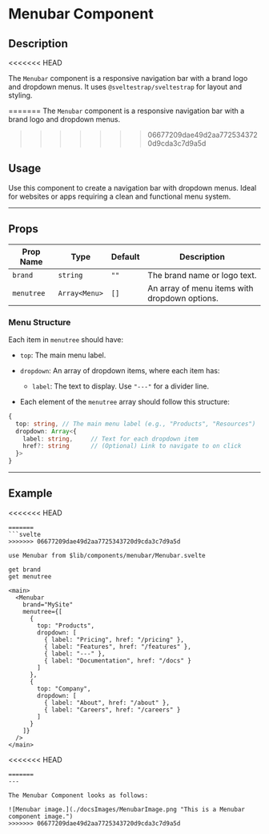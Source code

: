 # Menubar Component

## Description
<<<<<<< HEAD

The `Menubar` component is a responsive navigation bar with a brand logo and dropdown menus. It uses `@sveltestrap/sveltestrap` for layout and styling.

=======
The `Menubar` component is a responsive navigation bar with a brand logo and dropdown menus.
>>>>>>> 06677209dae49d2aa7725343720d9cda3c7d9a5d
## Usage

Use this component to create a navigation bar with dropdown menus. Ideal for websites or apps requiring a clean and functional menu system.

---

## Props

| Prop Name  | Type          | Default | Description                                   |
| ---------- | ------------- | ------- | --------------------------------------------- |
| `brand`    | `string`      | `""`    | The brand name or logo text.                  |
| `menutree` | `Array<Menu>` | `[]`    | An array of menu items with dropdown options. |

### Menu Structure

Each item in `menutree` should have:

- `top`: The main menu label.
- `dropdown`: An array of dropdown items, where each item has:
  - `label`: The text to display. Use `"---"` for a divider line.

- Each element of the `menutree` array should follow this structure:

```ts
{
  top: string, // The main menu label (e.g., "Products", "Resources")
  dropdown: Array<{
    label: string,     // Text for each dropdown item
    href?: string      // (Optional) Link to navigate to on click
  }>
}
```

---

## Example

<<<<<<< HEAD
```agml
=======
```svelte
>>>>>>> 06677209dae49d2aa7725343720d9cda3c7d9a5d

use Menubar from $lib/components/menubar/Menubar.svelte

get brand
get menutree

<main>
  <Menubar 
    brand="MySite" 
    menutree={[
      {
        top: "Products",
        dropdown: [
          { label: "Pricing", href: "/pricing" },
          { label: "Features", href: "/features" },
          { label: "---" },
          { label: "Documentation", href: "/docs" }
        ]
      },
      {
        top: "Company",
        dropdown: [
          { label: "About", href: "/about" },
          { label: "Careers", href: "/careers" }
        ]
      }
    ]}
  />
</main>
```

<<<<<<< HEAD
```
=======
---

The Menubar Component looks as follows:

![Menubar image.](./docsImages/MenubarImage.png "This is a Menubar component image.")
>>>>>>> 06677209dae49d2aa7725343720d9cda3c7d9a5d
